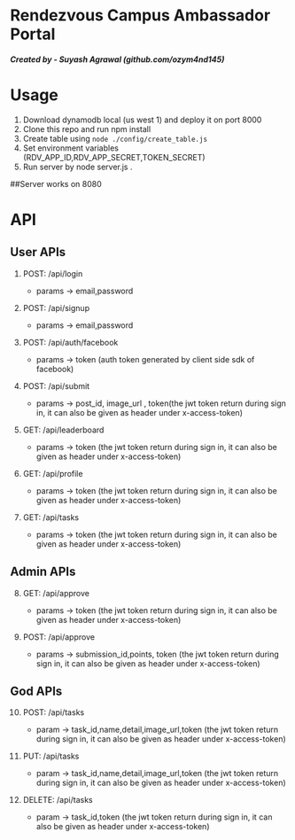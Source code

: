 # Rendezvous Campus Ambassador Portal
##### Created by - Suyash Agrawal (github.com/ozym4nd145)
# Usage

1. Download dynamodb local (us west 1) and deploy it on port 8000
2. Clone this repo and run npm install
3. Create table using ``` node ./config/create_table.js ```
4. Set environment variables (RDV_APP_ID,RDV_APP_SECRET,TOKEN_SECRET)
5. Run server by node server.js .

##Server works on 8080

# API

## User APIs

1. POST: /api/login
    - params -> email,password
2. POST: /api/signup
    - params -> email,password
3. POST: /api/auth/facebook
    - params -> token (auth token generated by client side sdk of facebook)

4. POST: /api/submit
    - params -> post_id, image_url , token(the jwt token return during sign in, it can also be given as header under x-access-token)

5. GET: /api/leaderboard
    - params -> token (the jwt token return during sign in, it can also be given as header under x-access-token)

6. GET: /api/profile
    - params -> token (the jwt token return during sign in, it can also be given as header under x-access-token)

7. GET: /api/tasks
    - params -> token (the jwt token return during sign in, it can also be given as header under x-access-token)
    
## Admin APIs

8. GET: /api/approve
    - params -> token (the jwt token return during sign in, it can also be given as header under x-access-token)

9. POST: /api/approve
    - params -> submission_id,points, token (the jwt token return during sign in, it can also be given as header under x-access-token)

## God APIs

10. POST: /api/tasks
    - param -> task_id,name,detail,image_url,token (the jwt token return during sign in, it can also be given as header under x-access-token)

11. PUT: /api/tasks
    - param -> task_id,name,detail,image_url,token (the jwt token return during sign in, it can also be given as header under x-access-token)

12. DELETE: /api/tasks
    - param -> task_id,token (the jwt token return during sign in, it can also be given as header under x-access-token)
